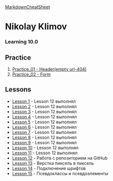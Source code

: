 [MarkdownCheatSheet](https://github.com/adam-p/markdown-here/wiki/Markdown-Cheatsheet)
# Nikolay Klimov 
### Learning 10.0

## Practice

1. [Practice_01 - Header(empty url-404)](https://kn40r.github.io/Practic_01/)
2. [Practice_02 - Form](https://kn40r.github.io/Practic_02/)


## Lessons
* [Lesson 1](https://kn40r.github.io/lesson_1/ "Lesson 12 выполнял") - Lesson 12 выполнял
* [Lesson 2](https://kn40r.github.io/lesson_2/ "Lesson 12 выполнял") - Lesson 12 выполнял
* [Lesson 3](https://kn40r.github.io/lesson_3/ "Lesson 12 выполнял") - Lesson 12 выполнял
* [Lesson 4](https://kn40r.github.io/lesson_4/ "Lesson 12 выполнял") - Lesson 12 выполнял
* [Lesson 5](https://kn40r.github.io/lesson_5/ "Lesson 12 выполнял") - Lesson 12 выполнял
* [Lesson 6](https://kn40r.github.io/lesson_6/ "Lesson 12 выполнял") - Lesson 12 выполнял
* [Lesson 7](https://kn40r.github.io/lesson_7/ "Lesson 12 выполнял") - Lesson 12 выполнял
* [Lesson 8](https://kn40r.github.io/lesson_8/ "Lesson 12 выполнял") - Lesson 12 выполнял
* [Lesson 9](https://kn40r.github.io/lesson_9/ "Lesson 12 выполнял") - Lesson 12 выполнял
* [Lesson 10](https://kn40r.github.io/lesson_10/ "Lesson 12 выполнял") - Lesson 12 выполнял
* [Lesson 11](https://kn40r.github.io/lesson_11/ "Lesson 12 выполнял") - Lesson 12 выполнял
* [Lesson 12](https://kn40r.github.io/lesson_12/index.html "Есть неточности, form input + footer button center") - Работа с репозиторием на GitHub
* [Lesson 13](https://kn40r.github.io/lesson_13/index.html "Есть неточности, не пиксель в пиксель") - Верстка пиксель в пиксель
* [Lesson 14](https://kn40r.github.io/lesson_14/index.html "Fonts and font-apis") - Подключение шрифтов
* [Lesson 15](https://kn40r.github.io/lesson_15/index.html "PseudoClass") - Псевдоклассы и псевдоэлементы
